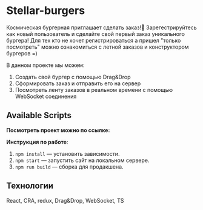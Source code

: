 # Stellar-burgers

Космическая бургерная приглашает сделать заказ!🍔
Зарегестрируйтесь как новый пользователь и сделайте свой первый заказ уникального бургера!
Для тех кто не хочет регистрироваться а пришел "только посмотреть" можно ознакомиться с летной заказов и конструктором бургеров =)

В данном проекте мы можем:
1. Cоздать свой бургер с помощью Drag&Drop
2. Сформировать заказ и отправить его на сервер
3. Посмотреть ленту заказов в реальном времени с помощью WebSocket соединения

## Available Scripts

**Посмотреть проект можно по ссылке:**

**Инструкция по работе**:
1. `npm install` — установить зависимости.
2. `npm start` — запустить сайт на локальном сервере.
3. `npm run build` — сборка для продакшена.

## Технологии
React, CRA, redux, Drag&Drop, WebSocket, TS
